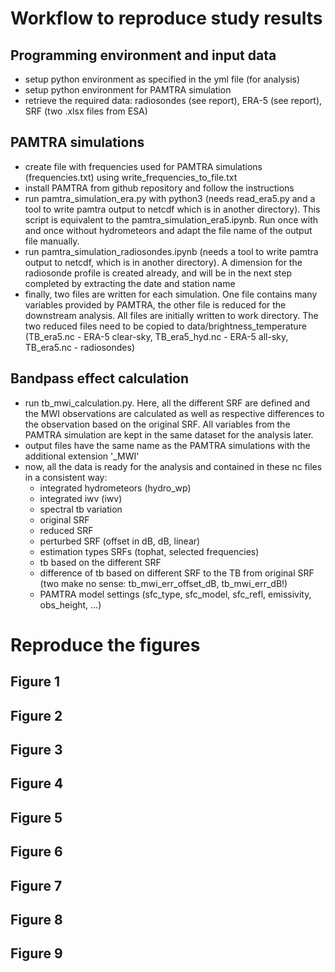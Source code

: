 # Workflow to reproduce study results
## Programming environment and input data
- setup python environment as specified in the yml file (for analysis)
- setup python environment for PAMTRA simulation
- retrieve the required data: radiosondes (see report), ERA-5 (see report), SRF (two .xlsx files from ESA)

## PAMTRA simulations
- create file with frequencies used for PAMTRA simulations (frequencies.txt) using write_frequencies_to_file.txt
- install PAMTRA from github repository and follow the instructions
- run pamtra_simulation_era.py with python3 (needs read_era5.py and a tool to write pamtra output to netcdf which is in another directory). This script is equivalent to the pamtra_simulation_era5.ipynb. Run once with and once without hydrometeors and adapt the file name of the output file manually.
- run pamtra_simulation_radiosondes.ipynb (needs a tool to write pamtra output to netcdf, which is in another directory). A dimension for the radiosonde profile is created already, and will be in the next step completed by extracting the date and station name
- finally, two files are written for each simulation. One file contains many variables provided by PAMTRA, the other file is reduced for the downstream analysis. All files are initially written to work directory. The two reduced files need to be copied to data/brightness_temperature (TB_era5.nc - ERA-5 clear-sky, TB_era5_hyd.nc - ERA-5 all-sky, TB_era5.nc - radiosondes)

## Bandpass effect calculation
- run tb_mwi_calculation.py. Here, all the different SRF are defined and the MWI observations are calculated as well as respective differences to the observation based on the original SRF. All variables from the PAMTRA simulation are kept in the same dataset for the analysis later.
- output files have the same name as the PAMTRA simulations with the additional extension '_MWI'
- now, all the data is ready for the analysis and contained in these nc files in a consistent way:
  - integrated hydrometeors (hydro_wp)
  - integrated iwv (iwv)
  - spectral tb variation
  - original SRF
  - reduced SRF
  - perturbed SRF (offset in dB, dB, linear)
  - estimation types SRFs (tophat, selected frequencies)
  - tb based on the different SRF
  - difference of tb based on different SRF to the TB from original SRF (two make no sense: tb_mwi_err_offset_dB, tb_mwi_err_dB!)
  - PAMTRA model settings (sfc_type, sfc_model, sfc_refl, emissivity, obs_height, ...)

# Reproduce the figures
## Figure 1

## Figure 2

## Figure 3

## Figure 4

## Figure 5

## Figure 6

## Figure 7

## Figure 8

## Figure 9